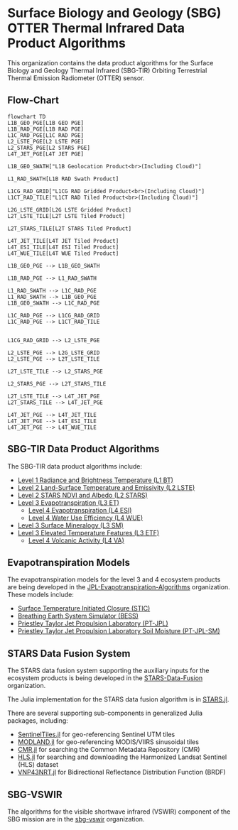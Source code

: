 # Surface Biology and Geology (SBG) OTTER Thermal Infrared Data Product Algorithms

This organization contains the data product algorithms for the Surface Biology and Geology Thermal Infrared (SBG-TIR) Orbiting Terrestrial Thermal Emission Radiometer (OTTER) sensor.

## Flow-Chart

```mermaid
flowchart TD
L1B_GEO_PGE[L1B GEO PGE]
L1B_RAD_PGE[L1B RAD PGE]
L1C_RAD_PGE[L1C RAD PGE]
L2_LSTE_PGE[L2 LSTE PGE]
L2_STARS_PGE[L2 STARS PGE]
L4T_JET_PGE[L4T JET PGE]

L1B_GEO_SWATH["L1B Geolocation Product<br>(Including Cloud)"]

L1_RAD_SWATH[L1B RAD Swath Product]

L1CG_RAD_GRID["L1CG RAD Gridded Product<br>(Including Cloud)"]
L1CT_RAD_TILE["L1CT RAD Tiled Product<br>(Including Cloud)"]

L2G_LSTE_GRID[L2G LSTE Gridded Product]
L2T_LSTE_TILE[L2T LSTE Tiled Product]

L2T_STARS_TILE[L2T STARS Tiled Product]

L4T_JET_TILE[L4T JET Tiled Product]
L4T_ESI_TILE[L4T ESI Tiled Product]
L4T_WUE_TILE[L4T WUE Tiled Product]

L1B_GEO_PGE --> L1B_GEO_SWATH

L1B_RAD_PGE --> L1_RAD_SWATH

L1_RAD_SWATH --> L1C_RAD_PGE
L1_RAD_SWATH --> L1B_GEO_PGE
L1B_GEO_SWATH --> L1C_RAD_PGE

L1C_RAD_PGE --> L1CG_RAD_GRID
L1C_RAD_PGE --> L1CT_RAD_TILE


L1CG_RAD_GRID --> L2_LSTE_PGE

L2_LSTE_PGE --> L2G_LSTE_GRID
L2_LSTE_PGE --> L2T_LSTE_TILE

L2T_LSTE_TILE --> L2_STARS_PGE

L2_STARS_PGE --> L2T_STARS_TILE

L2T_LSTE_TILE --> L4T_JET_PGE
L2T_STARS_TILE --> L4T_JET_PGE

L4T_JET_PGE --> L4T_JET_TILE
L4T_JET_PGE --> L4T_ESI_TILE
L4T_JET_PGE --> L4T_WUE_TILE
```

## SBG-TIR Data Product Algorithms

The SBG-TIR data product algorithms include:
- [Level 1 Radiance and Brightness Temperature (L1 BT)](https://github.com/sbg-tir/SBG-TIR-L1)
- [Level 2 Land-Surface Temperature and Emissivity (L2 LSTE)](https://github.com/sbg-tir/SBG-TIR-L2-LSTE)
- [Level 2 STARS NDVI and Albedo (L2 STARS)](https://github.com/sbg-tir/SBG-TIR-L2-STARS)
- [Level 3 Evapotranspiration (L3 ET)](https://github.com/sbg-tir/SBG-TIR-L3-ET)
  - [Level 4 Evapotranspiration (L4 ESI)](https://github.com/sbg-tir/SBG-TIR-L3-ET?tab=readme-ov-file#l4t-esi-and-wue-products)
  - [Level 4 Water Use Efficiency (L4 WUE)](https://github.com/sbg-tir/SBG-TIR-L3-ET?tab=readme-ov-file#l4t-esi-and-wue-products)
- [Level 3 Surface Mineralogy (L3 SM)](https://github.com/sbg-tir/SBG-TIR-L3-SM)
- [Level 3 Elevated Temperature Features (L3 ETF)](https://github.com/sbg-tir/SBG-TIR-L3-ETF)
  - [Level 4 Volcanic Activity (L4 VA)](https://github.com/sbg-tir/SBG-TIR-L4-VA)

## Evapotranspiration Models

The evapotranspiration models for the level 3 and 4 ecosystem products are being developed in the [JPL-Evapotranspiration-Algorithms](https://github.com/JPL-Evapotranspiration-Algorithms) organization. These models include:
- [Surface Temperature Initiated Closure (STIC)](https://github.com/JPL-Evapotranspiration-Algorithms/STIC)
- [Breathing Earth System Simulator (BESS)](https://github.com/JPL-Evapotranspiration-Algorithms/BESS)
- [Priestley Taylor Jet Propulsion Laboratory (PT-JPL)](https://github.com/JPL-Evapotranspiration-Algorithms/PT-JPL)
- [Priestley Taylor Jet Propulsion Laboratory Soil Moisture (PT-JPL-SM)](https://github.com/JPL-Evapotranspiration-Algorithms/PT-JPL-SM)

## STARS Data Fusion System

The STARS data fusion system supporting the auxiliary inputs for the ecosystem products is being developed in the [STARS-Data-Fusion](https://github.com/STARS-Data-Fusion) organization.

The Julia implementation for the STARS data fusion algorithm is in [STARS.jl](https://github.com/STARS-Data-Fusion/STARS.jl).

There are several supporting sub-components in generalized Julia packages, including:

- [SentinelTiles.jl](https://github.com/STARS-Data-Fusion/SentinelTiles.jl) for geo-referencing Sentinel UTM tiles
- [MODLAND.jl](https://github.com/STARS-Data-Fusion/MODLAND.jl) for geo-referencing MODIS/VIIRS sinusoidal tiles
- [CMR.jl](https://github.com/STARS-Data-Fusion/CMR.jl) for searching the Common Metadata Repository (CMR)
- [HLS.jl](https://github.com/STARS-Data-Fusion/HLS.jl) for searching and downloading the Harmonized Landsat Sentinel (HLS) dataset
- [VNP43NRT.jl](https://github.com/STARS-Data-Fusion/VNP43NRT.jl) for Bidirectional Reflectance Distribution Function (BRDF)

## SBG-VSWIR

The algorithms for the visible shortwave infrared (VSWIR) component of the SBG mission are in the [sbg-vswir](https://github.com/sbg-vswir) organization.
